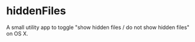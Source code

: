 # hiddenFiles
A small utility app to toggle "show hidden files / do not show hidden files" on OS X.
